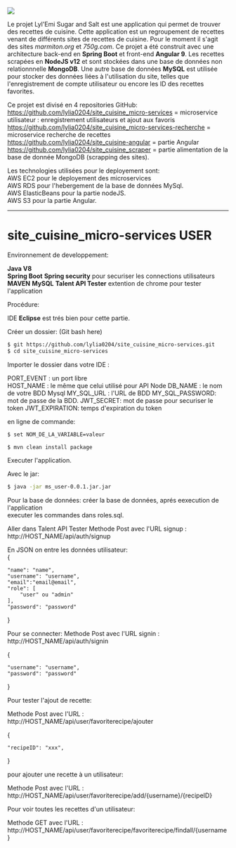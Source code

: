 <img src="https://lylemi-projet-al04.s3.eu-west-3.amazonaws.com/image-logo/le-logo-noir.png">

Le projet Lyl'Emi Sugar and Salt est une application qui permet de trouver des recettes de cuisine.
Cette application est un regroupement de recettes venant de différents sites de recettes de cuisine.
Pour le moment il s'agit des sites *marmiton.org* et *750g.com*.
Ce projet a été construit avec une architecture back-end en **Spring Boot** et front-end **Angular 9**.
Les recettes scrapées en **NodeJS v12** et sont stockées dans une base de données non relationnnelle **MongoDB**.
Une autre base de données **MySQL** est utilisée pour stocker des données liées à l'utilisation du site, telles que l'enregistrement de compte utilisateur ou encore les ID des recettes favorites.

Ce projet est divisé en 4 repositories GitHub:  
https://github.com/lylia0204/site_cuisine_micro-services = microservice utilisateur : enregistrement utilisateurs et ajout aux favoris
https://github.com/lylia0204/site_cuisine_micro-services-recherche  = microservice recherche de recettes
https://github.com/lylia0204/site_cuisine-angular = partie Angular  
https://github.com/lylia0204/site_cuisine_scraper = partie alimentation de la base de donnée MongoDB (scrapping des sites).

Les technologies utilisées pour le deployement sont:   
AWS EC2 pour le deployement des microservices  
AWS RDS pour l'hebergement de la base de données MySql.  
AWS ElasticBeans pour la partie nodeJS.  
AWS S3 pour la partie Angular.
 

---------------------------------------------------------------------------------------------------------------------------------------
# site_cuisine_micro-services USER

Environnement de developpement:

**Java V8**  
**Spring Boot**
**Spring security** pour securiser les connections utilisateurs
**MAVEN** 
**MySQL**
**Talent API Tester** extention de chrome pour tester l'application

Procédure:

IDE **Eclipse** est trés bien pour cette partie.

Créer un dossier: (Git bash here)
```sh
$ git https://github.com/lylia0204/site_cuisine_micro-services.git
$ cd site_cuisine_micro-services
```
Importer le dossier dans votre IDE : 

PORT_EVENT : un port libre  
HOST_NAME : le même que celui utilisé pour API Node
DB_NAME : le nom de votre BDD Mysql
MY_SQL_URL : l'URL de BDD
MY_SQL_PASSWORD: mot de passe de la BDD.
JWT_SECRET: mot de passe pour securiser le token
JWT_EXPIRATION: temps d'expiration du token


en ligne de commande:
```sh
$ set NOM_DE_LA_VARIABLE=valeur 
```
 
```sh
$ mvn clean install package
```

Executer l'application.  

Avec le jar:
```sh
$ java -jar ms_user-0.0.1.jar.jar
```
Pour la base de données:
créer la base de données, aprés eexecution de l'application  
executer les commandes dans roles.sql.

Aller dans Talent API Tester 
Methode Post avec l'URL signup : http://HOST_NAME/api/auth/signup

En JSON on entre les données utilisateur:   
{

    "name": "name",
    "username": "username",
    "email":"email@email",
    "role": [
        "user" ou "admin"
    ],
    "password": "password"
}


Pour se connecter:
Methode Post avec l'URL signin : http://HOST_NAME/api/auth/signin

{
   
    "username": "username",
    "password": "password"
}

Pour tester l'ajout de recette:

Methode Post avec l'URL : http://HOST_NAME/api/user/favoriterecipe/ajouter

{
   
    "recipeID": "xxx",
   
}

pour ajouter une recette à un utilisateur:

Methode Post avec l'URL : http://HOST_NAME/api/user/favoriterecipe/add/{username}/{recipeID}

Pour voir toutes les recettes d'un utilisateur:

Methode GET avec l'URL : http://HOST_NAME/api/user/favoriterecipe/favoriterecipe/findall/{username}


